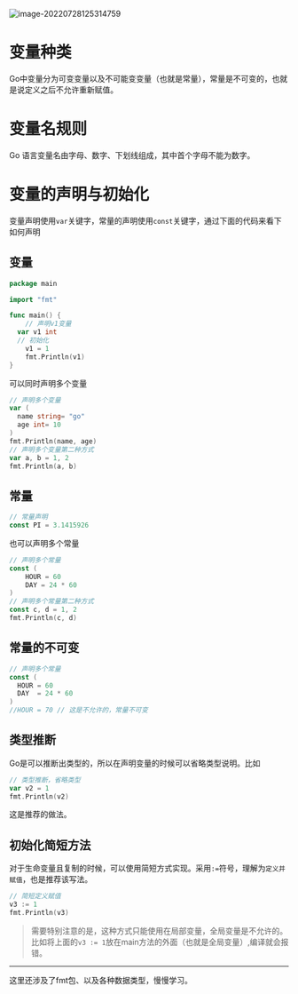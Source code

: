 ![image-20220728125314759](https://itlab1024-1256529903.cos.ap-beijing.myqcloud.com/202207281253032.png)

# 变量种类

Go中变量分为可变变量以及不可能变变量（也就是常量），常量是不可变的，也就是说定义之后不允许重新赋值。

# 变量名规则

Go 语言变量名由字母、数字、下划线组成，其中首个字母不能为数字。

# 变量的声明与初始化

变量声明使用`var`关键字，常量的声明使用`const`关键字，通过下面的代码来看下如何声明

## 变量

```go
package main

import "fmt"

func main() {
	// 声明v1变量
  var v1 int
  // 初始化
	v1 = 1
	fmt.Println(v1)
}
```

可以同时声明多个变量

```go
// 声明多个变量
var (
  name string= "go"
  age int= 10
)
fmt.Println(name, age)
// 声明多个变量第二种方式
var a, b = 1, 2
fmt.Println(a, b)
```

## 常量

```go
// 常量声明
const PI = 3.1415926
```

也可以声明多个常量

```go
// 声明多个常量
const (
	HOUR = 60
	DAY = 24 * 60
)
// 声明多个常量第二种方式
const c, d = 1, 2
fmt.Println(c, d)
```

## 常量的不可变



```go
// 声明多个常量
const (
  HOUR = 60
  DAY  = 24 * 60
)
//HOUR = 70 // 这是不允许的，常量不可变
```

## 类型推断

Go是可以推断出类型的，所以在声明变量的时候可以省略类型说明。比如

```go
// 类型推断，省略类型
var v2 = 1
fmt.Println(v2)
```

这是推荐的做法。

## 初始化简短方法

对于生命变量且复制的时候，可以使用简短方式实现。采用`:=`符号，理解为`定义并赋值`，也是推荐该写法。

```go
// 简短定义赋值
v3 := 1
fmt.Println(v3)
```

> 需要特别注意的是，这种方式只能使用在局部变量，全局变量是不允许的。比如将上面的`v3 := 1`放在main方法的外面（也就是全局变量）,编译就会报错。

---

这里还涉及了fmt包、以及各种数据类型，慢慢学习。